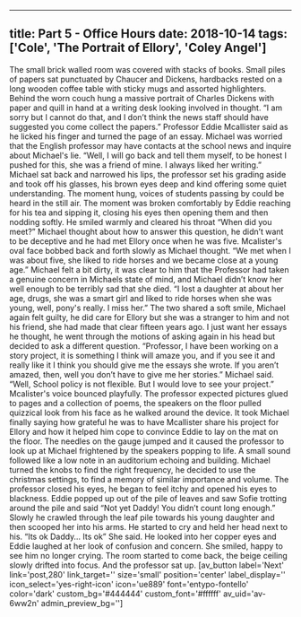 
---
title: Part 5 - Office Hours
date: 2018-10-14
tags: ['Cole', 'The Portrait of Ellory', 'Coley Angel']
---

The small brick walled room was covered with stacks of books. Small piles of papers sat punctuated by Chaucer and Dickens, hardbacks rested on a long wooden coffee table with sticky mugs and assorted highlighters. Behind the worn couch hung a massive portrait of Charles Dickens with paper and quill in hand at a writing desk looking involved in thought. “I am sorry but I cannot do that, and I don’t think the news staff should have suggested you come collect the papers.” Professor Eddie Mcallister said as he licked his finger and turned the page of an essay. Michael was worried that the English professor may have contacts at the school news and inquire about Michael's lie. “Well, I will go back and tell them myself, to be honest I pushed for this, she was a friend of mine. I always liked her writing.” Michael sat back and narrowed his lips, the professor set his grading aside and took off his glasses, his brown eyes deep and kind offering some quiet understanding. The moment hung, voices of students passing by could be heard in the still air. The moment was broken comfortably by Eddie reaching for his tea and sipping it, closing his eyes then opening them and then nodding softly. He smiled warmly and cleared his throat “When did you meet?” Michael thought about how to answer this question, he didn’t want to be deceptive and he had met Ellory once when he was five. Mcalister's oval face bobbed back and forth slowly as Michael thought. “We met when I was about five, she liked to ride horses and we became close at a young age.” Michael felt a bit dirty, it was clear to him that the Professor had taken a genuine concern in Michaels state of mind, and Michael didn’t know her well enough to be terribly sad that she died. “I lost a daughter at about her age, drugs, she was a smart girl and liked to ride horses when she was young, well, pony's really. I miss her.” The two shared a soft smile, Michael again felt guilty, he did care for Ellory but she was a stranger to him and not his friend, she had made that clear fifteen years ago. I just want her essays he thought, he went through the motions of asking again in his head but decided to ask a different question. “Professor, I have been working on a story project, it is something I think will amaze you, and if you see it and really like it I think you should give me the essays she wrote. If you aren’t amazed, then, well you don’t have to give me her stories.” Michael said. “Well, School policy is not flexible. But I would love to see your project.” Mcalister's voice bounced playfully. The professor expected pictures glued to pages and a collection of poems, the speakers on the floor pulled quizzical look from his face as he walked around the device. It took Michael finally saying how grateful he was to have Mcallister share his project for Ellory and how it helped him cope to convince Eddie to lay on the mat on the floor. The needles on the gauge jumped and it caused the professor to look up at Michael frightened by the speakers popping to life. A small sound followed like a low note in an auditorium echoing and building. Michael turned the knobs to find the right frequency, he decided to use the christmas settings, to find a memory of similar importance and volume. The professor closed his eyes, he began to feel itchy and opened his eyes to blackness. Eddie popped up out of the pile of leaves and saw Sofie trotting around the pile and said “Not yet Daddy! You didn’t count long enough.” Slowly he crawled through the leaf pile towards his young daughter and then scooped her into his arms. He started to cry and held her head next to his. “Its ok Daddy… Its ok” She said. He looked into her copper eyes and Eddie laughed at her look of confusion and concern. She smiled, happy to see him no longer crying. The room started to come back, the beige ceiling slowly drifted into focus. And the professor sat up. [av_button label='Next' link='post,280' link_target='' size='small' position='center' label_display='' icon_select='yes-right-icon' icon='ue889' font='entypo-fontello' color='dark' custom_bg='#444444' custom_font='#ffffff' av_uid='av-6ww2n' admin_preview_bg='']
